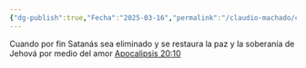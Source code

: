 ```yaml
---
{"dg-publish":true,"Fecha":"2025-03-16","permalink":"/claudio-machado/conceptos/aplastar-la-cabeza/","dgPassFrontmatter":true}
---
```


Cuando por fin Satanás sea eliminado y se restaura la paz y la soberanía de Jehová por medio del amor [Apocalipsis 20:10](https://wol.jw.org/es/wol/b/r4/lp-s/nwtsty/66/20#v=66:20:10)